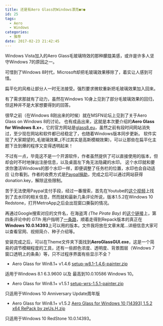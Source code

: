 ```yaml
---
title: 还是有Aero Glass的Windows漂亮●▽●
id: 25
tags:
  - Aero
  - Windows
categories:
  - 推荐
date: 2017-02-23 21:42:45
---
```


Windows Vista加入的Aero Glass毛玻璃特效的那种朦胧美感，或许是许多人坚守Windows 7的原因之一。

可惜到了Windows 8时代，Microsoft却把毛玻璃效果移除了，着实让人感到可惜。

扁平化的风格让部分人一时无法接受。强烈要求微软重新把毛玻璃效果加入回来。

<!--more-->

有了需求那就有了动力，虽然在Windows 10身上见到了部分毛玻璃效果的回归，但这种并不是大家想要得到的回答。

很早之前（在Windows 8刚出来的时候）就在MSFN论坛上见到了关于Aero Glass on Windows 8的讨论。
也有成品出来，这就是本次要介绍的**Aero Glass for Windows 8.x+**，它的官方网站是[glass8.eu](glass8)，虽然之前有段时间网站消失过，至少现在网站和软件都已经稳定了，也随着Windows版本同步更新。
软件实现了大家期望的_毛玻璃效果_(不过其实是高斯模糊效果)，可以让那些在扁平化主题下丑到爆的程序又变得透明起来！

不过有一点，毕竟这不是一个开源软件，作者虽然提供了可以直接使用的版本，但却会时不时地弹出注册信息，以及桌面左下角无法隐藏的水印。
这个水印就和要求你激活Windows的那个水印一样，即便调整了任务栏的位置，水印也会自动适应 让你看到。作者的收费方式是[Paypal捐助](paypal)，完成之后可以通过网站获得donation.key，解除这些限制。

苦于无法使用Paypal支付手段，经过一番搜索，首先在Youtube的[这个视频](youtube_link)上找到了去水印的相关信息，然而就和最新几条评论所说，版本1.5.2在Windows 10 Redstone，打开MetroApp之后会出现窗口撕裂的情况。

再通过Google搜索对应的文件名，在海盗湾 _(The Pirate Bay)_ 的[这个链接](torrent_link1)上，第四条评论中的 _GTIh_ 用户指明了[一条路](torrent_link2)，顺着走得到Repack版本的真正在**Windows 10.0.14393**上可以用的版本。文件我将放在文章末尾…详细信息大家可以查看官网、视频简介、种子介绍等。

安装完成之后，可以在Theme文件夹下面找到**AeroGlassGUI.exe**，这是一个简易的调节模糊程度的工具，还有一些颜色浓度、透明度、背景图层（Windows 7窗口透明上的条条）等，只不过程序界面有些显示不全？

*   Aero Glass for Win8.1+ v1.4.6 [setup-w8.1-1.4.6-painter.zip](edc75c380ed2513b56c9b3c06ba3b58a.zip)

适用于Windows 8.1 6.3.9600 以及 最高到10.0.10586 Windows 10。

*   Aero Glass for Win8.1+ v1.5.1 [setup-wrs-1.5.1-painter.zip](805d9f20995764d31476e282bac5b1af.zip)

只适用于Windows 10 Anniversary Update周年版

*   Aero Glass for Win8.1+ v1.5.2 [Aero Glass for Windows 10 [14393] 1.5.2 x64 RePack by zeUs.H.zip](c72cd1a91f69f124789381d9a33a7265.zip)

只适用于Windows 10 RedStone 10.0.14393。

